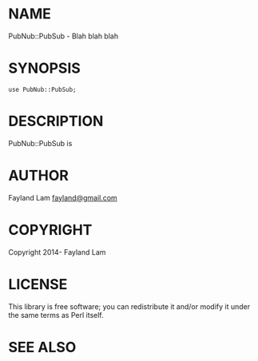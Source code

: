 # NAME

PubNub::PubSub - Blah blah blah

# SYNOPSIS

    use PubNub::PubSub;

# DESCRIPTION

PubNub::PubSub is

# AUTHOR

Fayland Lam <fayland@gmail.com>

# COPYRIGHT

Copyright 2014- Fayland Lam

# LICENSE

This library is free software; you can redistribute it and/or modify
it under the same terms as Perl itself.

# SEE ALSO
